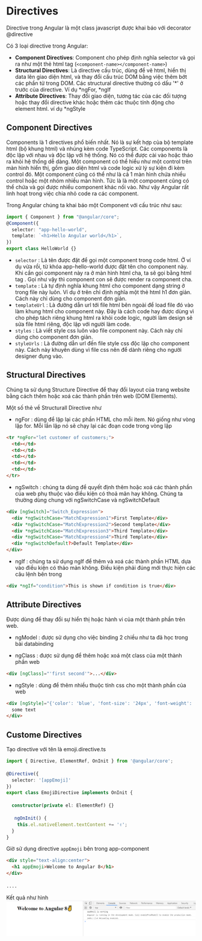 # Directives

Directive trong Angular là một class javascript được khai báo với decorator @directive

Có 3 loại directive trong Angular:

- **Component Directives**: Component cho phép định nghĩa selector và gọi ra như một thẻ html tag (`<component-name></component-name>`)
- **Structural Directives**: Là directive cấu trúc, dùng để vẽ html, hiển thị data lên giao diện html, và thay đổi cấu trúc DOM bằng việc thêm bớt các phần tử trong DOM. Các structural directive thường có dấu '*' ở trước của directive. Ví dụ *ngFor, \*ngIf
- **Attribute Directives**: Thay đổi giao diện, tương tác của các đối tượng hoặc thay đổi directive khác hoặc thêm các thuộc tính động cho element html. ví dụ \*ngStyle

## Component Directives

Components là 1 directives phổ biến nhất. Nó là sự kết hợp của bộ template html (bộ khung html) và nhúng kèm code TypeScript. Các components là độc lập với nhau và độc lập với hệ thống. Nó có thể được cài vào hoặc tháo ra khỏi hệ thống dễ dàng. Một component có thể hiểu như một control trên màn hình hiển thị, gồm giao diện html và code logic xử lý sự kiện đi kèm control đó. Một component cũng có thể như là cả 1 màn hình chứa nhiều control hoặc một nhóm nhiều màn hình. Tức là là một component cũng có thể chứa và gọi được nhiều component khác nối vào. Như vậy Angular rất linh hoạt trong việc chia nhỏ code ra các component.

Trong Angular chúng ta khai báo một Component với cấu trúc như sau:

```ts
import { Component } from "@angular/core";
@Component({
  selector: "app-hello-world",
  template: `<h1>Hello Angular world</h1>`,
})
export class HelloWorld {}
```

- `selector` : Là tên được đặt để gọi một component trong code html. Ở ví dụ vừa rồi, từ khóa app-hello-world được đặt tên cho component này. Khi cần gọi component này ra ở màn hình html cha, ta sẽ gọi bằng html tag <app-hello-world></app-hello-world>. Gọi như vậy thì component con sẽ được render ra component cha.
- `template` : Là tự định nghĩa khung html cho component dạng string ở trong file này luôn. Ví dụ ở trên chỉ định nghĩa một thẻ html h1 đơn giản. Cách này chỉ dùng cho component đơn giản.
- `templateUrl` : Là đường dẫn url tới file html bên ngoài để load file đó vào làm khung html cho component này. Đây là cách code hay được dùng vì cho phép tách riêng khung html ra khỏi code logic, người làm design sẽ sửa file html riêng, độc lập với người làm code.
- `styles` : Là viết style css luôn vào file component này. Cách này chỉ dùng cho component đơn giản.
- `styleUrls` : Là đường dẫn url đến file style css độc lập cho component này. Cách này khuyên dùng vì file css nên để dành riêng cho người designer đụng vào.

## Structural Directives

Chúng ta sử dụng Structure Directive để thay đổi layout của trang website bằng cách thêm hoặc xoá các thành phần trên web (DOM Elements).

Một số thẻ về Structurall Directive như

- ngFor : dùng để lặp lại các phần HTML cho mỗi item. Nó giống như vòng lặp for. Mỗi lần lặp nó sẽ chạy lại các đoạn code trong vòng lặp

```html
<tr *ngFor="let customer of customers;">
  <td></td>
  <td></td>
  <td></td>
  <td></td>
  <td></td>
</tr>
```

- ngSwitch : chúng ta dùng để quyết định thêm hoặc xoá các thành phần của web phụ thuộc vào điều kiện có thoả mãn hay không. Chúng ta thường dùng chung với ngSwitchCase và ngSwitchDefault

```html
<div [ngSwitch]="Switch_Expression">
  <div *ngSwitchCase="MatchExpression1">First Template</div>
  <div *ngSwitchCase="MatchExpression2">Second template</div>
  <div *ngSwitchCase="MatchExpression3">Third Template</div>
  <div *ngSwitchCase="MatchExpression4">Third Template</div>
  <div *ngSwitchDefault?>Default Template</div>
</div>
```

- ngIf : chúng ta sử dụng ngIf để thêm và xoá các thành phần HTML dựa vào điều kiện có thảo mản không. Điều kiện phải đúng mới thực hiện các câu lệnh bên trong

```html
<div *ngIf="condition">This is shown if condition is true</div>
```

## Attribute Directives

Được dùng để thay đổi sự hiển thị hoặc hành vi của một thành phần trên web.

- ngModel : được sử dụng cho việc binding 2 chiều như ta đã học trong bài databinding

- ngClass : được sử dụng để thêm hoặc xoá một class của một thành phần web

```html
<div [ngClass]="'first second'">...</div>
```

- ngStyle : dùng để thêm nhiều thuộc tính css cho một thành phần của web

```html
<div [ngStyle]="{'color': 'blue', 'font-size': '24px', 'font-weight': 'bold'}">
  some text
</div>
```

## Custome Directives

Tạo directive với tên là emoji.directive.ts

```ts
import { Directive, ElementRef, OnInit } from '@angular/core';

@Directive({
  selector: '[appEmoji]'
})
export class EmojiDirective implements OnInit {

  constructor(private el: ElementRef) {}

   ngOnInit() {
    this.el.nativeElement.textContent +=️ '✌️';
  }
}
```

Giờ sử dụng directive `appEmoji` bên trong app-component

```html
<div style="text-align:center">
  <h1 appEmoji>Welcome to Angular 8</h1>
</div>

....
```
Kết quả như hình
![](./assets/lesson3-custome-directive.png?raw=true "custome-directive")
